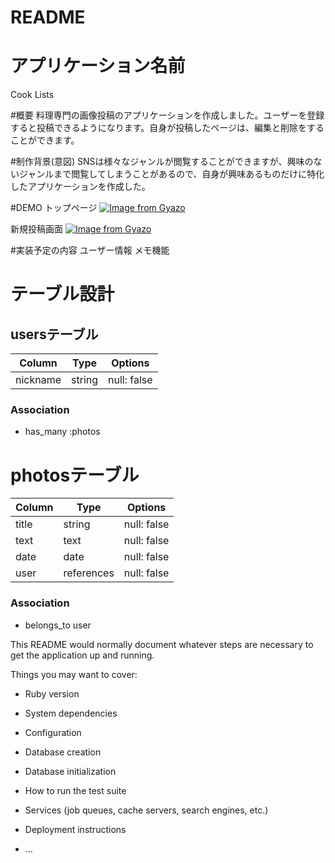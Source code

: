 # README

# アプリケーション名前
Cook Lists

#概要
料理専門の画像投稿のアプリケーションを作成しました。ユーザーを登録すると投稿できるようになります。自身が投稿したページは、編集と削除をすることができます。

#制作背景(意図)
SNSは様々なジャンルが閲覧することができますが、興味のないジャンルまで閲覧してしまうことがあるので、自身が興味あるものだけに特化したアプリケーションを作成した。

#DEMO
トップページ
[![Image from Gyazo](https://i.gyazo.com/2c70b71dcade833d88a40f7e6124bbb3.gif)](https://gyazo.com/2c70b71dcade833d88a40f7e6124bbb3)

新規投稿画面
[![Image from Gyazo](https://i.gyazo.com/0b446b836bcfe0e3de44d00b0ee00e36.gif)](https://gyazo.com/0b446b836bcfe0e3de44d00b0ee00e36)

#実装予定の内容
ユーザー情報
メモ機能

# テーブル設計

## usersテーブル

| Column   | Type   | Options     |
| -------- | ------ | ----------- |
| nickname | string | null: false |

### Association

- has_many :photos

# photosテーブル

| Column   | Type       | Options     |
| -------- | ---------- | ----------- |
| title    | string     | null: false |
| text     | text       | null: false |
| date     | date       | null: false |
| user     | references | null: false |

### Association

- belongs_to user

This README would normally document whatever steps are necessary to get the
application up and running.

Things you may want to cover:

* Ruby version

* System dependencies

* Configuration

* Database creation

* Database initialization

* How to run the test suite

* Services (job queues, cache servers, search engines, etc.)

* Deployment instructions

* ...

